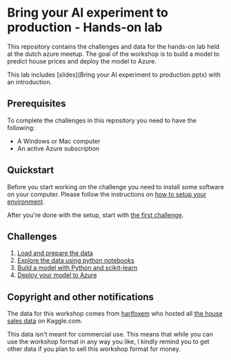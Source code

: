 # Bring your AI experiment to production - Hands-on lab
This repository contains the challenges and data for the hands-on lab held at 
the dutch azure meetup. The goal of the workshop is to build a model to predict 
house prices and deploy the model to Azure.

This lab includes [slides](Bring your AI experiment to production.pptx) 
with an introduction.

## Prerequisites
To complete the challenges in this repository you need to have the following:

 * A Windows or Mac computer
 * An active Azure subscription

## Quickstart
Before you start working on the challenge you need to install some software on 
your computer. Please follow the instructions on 
[how to setup your environment](environment-setup.md).

After you're done with the setup, start with 
[the first challenge](challenge-1/README.md).

## Challenges
1. [Load and prepare the data](challenge-1/README.md)
2. [Explore the data using python notebooks](challenge-2/README.md)
3. [Build a model with Python and scikit-learn](challenge-3/README.md)
4. [Deploy your model to Azure](challenge-4/README.md)

## Copyright and other notifications
The data for this workshop comes from [harlfoxem]() who hosted all 
[the house sales data](https://www.kaggle.com/harlfoxem/housesalesprediction) 
on Kaggle.com.

This data isn't meant for commercial use. This means that while you can use the 
workshop format in any way you like, I kindly remind you to get other data
if you plan to sell this workshop format for money.